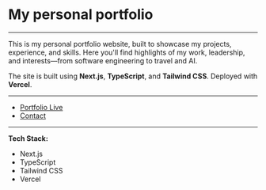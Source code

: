# My personal portfolio

---

This is my personal portfolio website, built to showcase my projects, experience, and skills. Here you'll find highlights of my work, leadership, and interests—from software engineering to travel and AI.

The site is built using **Next.js**, **TypeScript**, and **Tailwind CSS**. Deployed with **Vercel**.

---

- [Portfolio Live](#) <!-- Add your live site link here if available -->
- [Contact](mailto:amaansheikhme@gmail.com)

---

**Tech Stack:**
- Next.js
- TypeScript
- Tailwind CSS
- Vercel
